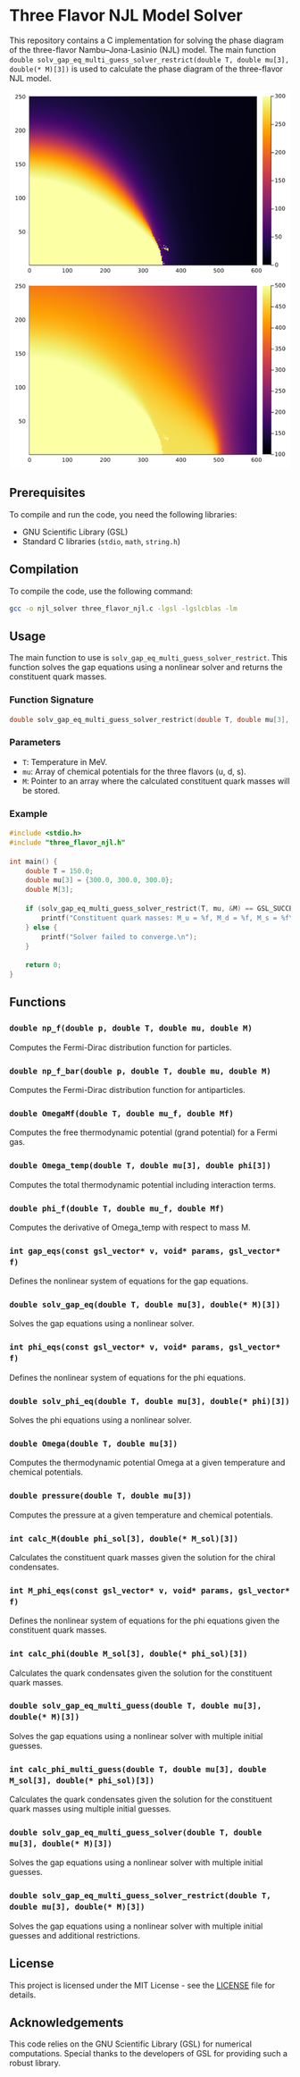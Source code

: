 # Three Flavor NJL Model Solver

This repository contains a C implementation for solving the phase diagram of the three-flavor Nambu–Jona-Lasinio (NJL) model. The main function `double solv_gap_eq_multi_guess_solver_restrict(double T, double mu[3], double(* M)[3])` is used to calculate the phase diagram of the three-flavor NJL model.

![Up and down quark condensate](fig/up_down_qurk_condensate.png)
![Strange quark condensate](fig/strange_qurk_condensate.png)

## Prerequisites

To compile and run the code, you need the following libraries:

- GNU Scientific Library (GSL)
- Standard C libraries (`stdio`, `math`, `string.h`)

## Compilation

To compile the code, use the following command:

```sh
gcc -o njl_solver three_flavor_njl.c -lgsl -lgslcblas -lm
```

## Usage

The main function to use is `solv_gap_eq_multi_guess_solver_restrict`. This function solves the gap equations using a nonlinear solver and returns the constituent quark masses.

### Function Signature

```c
double solv_gap_eq_multi_guess_solver_restrict(double T, double mu[3], double(* M)[3]);
```

### Parameters

- `T`: Temperature in MeV.
- `mu`: Array of chemical potentials for the three flavors (u, d, s).
- `M`: Pointer to an array where the calculated constituent quark masses will be stored.

### Example

```c
#include <stdio.h>
#include "three_flavor_njl.h"

int main() {
    double T = 150.0;
    double mu[3] = {300.0, 300.0, 300.0};
    double M[3];

    if (solv_gap_eq_multi_guess_solver_restrict(T, mu, &M) == GSL_SUCCESS) {
        printf("Constituent quark masses: M_u = %f, M_d = %f, M_s = %f\n", M[0], M[1], M[2]);
    } else {
        printf("Solver failed to converge.\n");
    }

    return 0;
}
```

## Functions

### `double np_f(double p, double T, double mu, double M)`

Computes the Fermi-Dirac distribution function for particles.

### `double np_f_bar(double p, double T, double mu, double M)`

Computes the Fermi-Dirac distribution function for antiparticles.

### `double OmegaMf(double T, double mu_f, double Mf)`

Computes the free thermodynamic potential (grand potential) for a Fermi gas.

### `double Omega_temp(double T, double mu[3], double phi[3])`

Computes the total thermodynamic potential including interaction terms.

### `double phi_f(double T, double mu_f, double Mf)`

Computes the derivative of Omega_temp with respect to mass M.

### `int gap_eqs(const gsl_vector* v, void* params, gsl_vector* f)`

Defines the nonlinear system of equations for the gap equations.

### `double solv_gap_eq(double T, double mu[3], double(* M)[3])`

Solves the gap equations using a nonlinear solver.

### `int phi_eqs(const gsl_vector* v, void* params, gsl_vector* f)`

Defines the nonlinear system of equations for the phi equations.

### `double solv_phi_eq(double T, double mu[3], double(* phi)[3])`

Solves the phi equations using a nonlinear solver.

### `double Omega(double T, double mu[3])`

Computes the thermodynamic potential Omega at a given temperature and chemical potentials.

### `double pressure(double T, double mu[3])`

Computes the pressure at a given temperature and chemical potentials.

### `int calc_M(double phi_sol[3], double(* M_sol)[3])`

Calculates the constituent quark masses given the solution for the chiral condensates.

### `int M_phi_eqs(const gsl_vector* v, void* params, gsl_vector* f)`

Defines the nonlinear system of equations for the phi equations given the constituent quark masses.

### `int calc_phi(double M_sol[3], double(* phi_sol)[3])`

Calculates the quark condensates given the solution for the constituent quark masses.

### `double solv_gap_eq_multi_guess(double T, double mu[3], double(* M)[3])`

Solves the gap equations using a nonlinear solver with multiple initial guesses.

### `int calc_phi_multi_guess(double T, double mu[3], double M_sol[3], double(* phi_sol)[3])`

Calculates the quark condensates given the solution for the constituent quark masses using multiple initial guesses.

### `double solv_gap_eq_multi_guess_solver(double T, double mu[3], double(* M)[3])`

Solves the gap equations using a nonlinear solver with multiple initial guesses.

### `double solv_gap_eq_multi_guess_solver_restrict(double T, double mu[3], double(* M)[3])`

Solves the gap equations using a nonlinear solver with multiple initial guesses and additional restrictions.

## License

This project is licensed under the MIT License - see the [LICENSE](LICENSE) file for details.

## Acknowledgements

This code relies on the GNU Scientific Library (GSL) for numerical computations. Special thanks to the developers of GSL for providing such a robust library.
```` ▋
